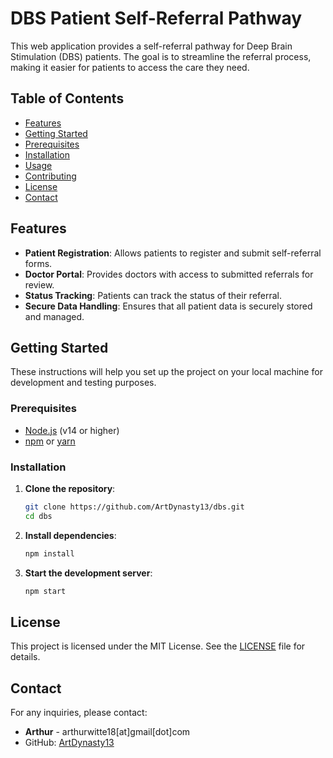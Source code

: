 # DBS Patient Self-Referral Pathway

This web application provides a self-referral pathway for Deep Brain Stimulation (DBS) patients. The goal is to streamline the referral process, making it easier for patients to access the care they need.

## Table of Contents

- [Features](#features)
- [Getting Started](#getting-started)
- [Prerequisites](#prerequisites)
- [Installation](#installation)
- [Usage](#usage)
- [Contributing](#contributing)
- [License](#license)
- [Contact](#contact)

## Features

- **Patient Registration**: Allows patients to register and submit self-referral forms.
- **Doctor Portal**: Provides doctors with access to submitted referrals for review.
- **Status Tracking**: Patients can track the status of their referral.
- **Secure Data Handling**: Ensures that all patient data is securely stored and managed.

## Getting Started

These instructions will help you set up the project on your local machine for development and testing purposes.

### Prerequisites

- [Node.js](https://nodejs.org/) (v14 or higher)
- [npm](https://www.npmjs.com/) or [yarn](https://yarnpkg.com/)

### Installation

1. **Clone the repository**:

    ```bash
    git clone https://github.com/ArtDynasty13/dbs.git
    cd dbs
    ```

2. **Install dependencies**:

    ```bash
    npm install
    ```

3. **Start the development server**:

    ```bash
    npm start
    ```

## License

This project is licensed under the MIT License. See the [LICENSE](LICENSE) file for details.

## Contact

For any inquiries, please contact:

- **Arthur** - arthurwitte18[at]gmail[dot]com
- GitHub: [ArtDynasty13](https://github.com/ArtDynasty13)
